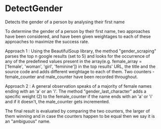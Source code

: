 # DetectGender
Detects the gender of a person by analysing their first name

To determine the gender of a person by their first name, two approaches have been considered, and have been given weightages to each of these approaches to maximize the success rate.
 
Approach 1 :
Using the BeautifulSoup library, the method "gender_scraping" parses the top n google results (set to 5) and looks for the occurrence of any of the predefined values present in the array(e.g. female_array = ['female', 'woman', 'girl', 'feminine']) in the top results' URL, the title and the source code and adds different weightage to each of them. 
Two counters - female_counter and male_counter have been recorded throughout.
 
Approach 2 :
A general observation speaks of a majority of female names ending with an 'a' or an 'i'. The method "gender_last_character" adds a specific weight (2) to the female_counter if the name ends with an 'a' or 'i'  and if it doesn't, the male_counter gets incremented.
 
The final result is evaluated by comparing the two counters, the larger of them winning and in case the counters happen to be equal then we say it is an "ambiguous" name.
